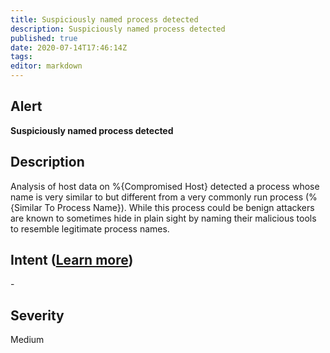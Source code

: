 ```yaml
---
title: Suspiciously named process detected
description: Suspiciously named process detected
published: true
date: 2020-07-14T17:46:14Z
tags:
editor: markdown
---
```


## Alert
**Suspiciously named process detected**

## Description
Analysis of host data on %{Compromised Host} detected a process whose name is very similar to but different from a very commonly run process (%{Similar To Process Name}). While this process could be benign attackers are known to sometimes hide in plain sight by naming their malicious tools to resemble legitimate process names.

## Intent ([Learn more](/public/security/alerts/intentions.md))
\-

## Severity
Medium




